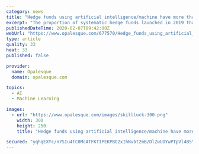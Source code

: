 ```yaml
---
category: news
title: "Hedge funds using artificial intelligence/machine have more than doubled since 2016"
excerpt: "The proportion of systematic hedge funds launched in 2019 that use artificial intelligence/ machine learning (AIML) is over double the proportion in 2016 (23% vs. 10% respectively), said Preqin. In a tough fundraising environment, AIML can help fund managers to differentiate themselves from competitors and appeal to investors, it said."
publishedDateTime: 2020-02-07T09:42:00Z
webUrl: "https://www.opalesque.com/677570/Hedge_funds_using_artificial_intelligencemachine_have_more_than757.html"
type: article
quality: 33
heat: 33
published: false

provider:
  name: Opalesque
  domain: opalesque.com

topics:
  - AI
  - Machine Learning

images:
  - url: "https://www.opalesque.com/images/skillluck-300.png"
    width: 300
    height: 250
    title: "Hedge funds using artificial intelligence/machine have more than doubled since 2016"

secured: "yqhqEXYc/n7SIu4tC0McATFKTIPEKPBO2xIhNvbt2mB/DlZwUOYwPTpVl4B5YY8v49y1LgQsNqGzynH6ge6/lH3ahRTvg4M+WH83EWLGYF3DXUZMAxLy6mg+CkWartoSpAOSoJ5n+R3IQ4Sy4ufmF6DxGV2kvDWJIlQ3eA0fn9SzA4eMlQ3jT46KK7hvvffs5K6xFCuZjjnE8nXcRVic65w0O0ORDVYPsaXPTDmQ33xeHOWqCITEafQVng86nv3df8KY0ezp+aeF5Cu7E2Xp8s8K+w0y9CFLRzmbjOXtxx6UbnBE+CX7CS//QlMUZJ9z;CKgW9awjS5Ev7zEpa8m5bQ=="
---
```


